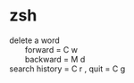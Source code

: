 # zsh
delete a word  
&emsp;&emsp;forward = C w  
&emsp;&emsp;backward = M d  
search history = C r , quit = C g  



